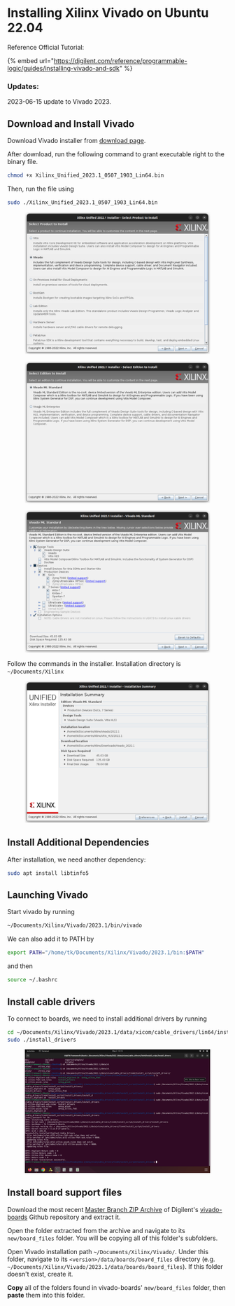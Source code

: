 # Installing Xilinx Vivado on Ubuntu 22.04

Reference Official Tutorial:

{% embed url="https://digilent.com/reference/programmable-logic/guides/installing-vivado-and-sdk" %}



### Updates:

2023-06-15  update to Vivado 2023.



## Download and Install Vivado

Download Vivado installer from [download page](https://www.xilinx.com/member/forms/download/xef.html?filename=Xilinx\_Unified\_2022.1\_0420\_0327\_Lin64.bin).

After download, run the following command to grant executable right to the binary file.

```bash
chmod +x Xilinx_Unified_2023.1_0507_1903_Lin64.bin
```

Then, run the file using&#x20;

```bash
sudo ./Xilinx_Unified_2023.1_0507_1903_Lin64.bin
```



<figure><img src="../../.gitbook/assets/image (101).png" alt=""><figcaption></figcaption></figure>

<figure><img src="../../.gitbook/assets/image (3) (1) (1).png" alt=""><figcaption></figcaption></figure>

<figure><img src="../../.gitbook/assets/image (4) (2) (1) (1).png" alt=""><figcaption></figcaption></figure>

Follow the commands in the installer. Installation directory is `~/Documents/Xilinx`

<figure><img src="../../.gitbook/assets/image (5) (2) (1).png" alt=""><figcaption></figcaption></figure>



## Install Additional Dependencies

After installation, we need another dependency:

```bash
sudo apt install libtinfo5
```



## Launching Vivado

Start vivado by running

```bash
~/Documents/Xilinx/Vivado/2023.1/bin/vivado
```

We can also add it to PATH by

```bash
export PATH="/home/tk/Documents/Xilinx/Vivado/2023.1/bin:$PATH"
```

and then

```bash
source ~/.bashrc
```



## Install cable drivers

To connect to boards, we need to install additional drivers by running

```bash
cd ~/Documents/Xilinx/Vivado/2023.1/data/xicom/cable_drivers/lin64/install_script/install_drivers
sudo ./install_drivers
```

<figure><img src="../../.gitbook/assets/image (53).png" alt=""><figcaption></figcaption></figure>



## Install board support files

Download the most recent [Master Branch ZIP Archive](https://github.com/Digilent/vivado-boards/archive/master.zip) of Digilent's [vivado-boards](https://github.com/Digilent/vivado-boards) Github repository and extract it.

Open the folder extracted from the archive and navigate to its `new/board_files` folder. You will be copying all of this folder's subfolders.

Open Vivado installation path `~/Documents/Xilinx/Vivado/`. Under this folder, navigate to its `<version>/data/boards/board_files` directory (e.g. `~/Documents/Xilinx/Vivado/2023.1/data/boards/board_files`). If this folder doesn't exist, create it.

**Copy** all of the folders found in vivado-boards' `new/board_files` folder, then **paste** them into this folder.

